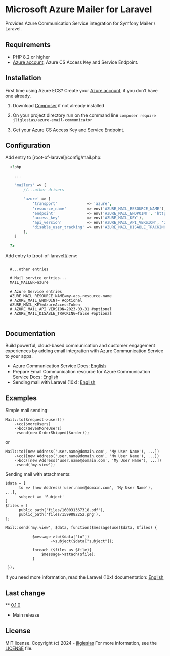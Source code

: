 # Microsoft Azure Mailer for Laravel

Provides Azure Communication Service integration for Symfony Mailer / Laravel.

## Requirements

- PHP 8.2 or higher
- [Azure account](https://azure.com), Azure CS Access Key and Service Endpoint.

## Installation

First time using Azure ECS? Create your [Azure account](https://azure.com), if you don’t have one already.

1. Download [Composer](https://getcomposer.org/doc/00-intro.md) if not already installed

2. On your project directory run on the command line
`composer require jliglesias/azure-email-communicator`

3. Get your Azure CS Access Key and Service Endpoint.

## Configuration

Add entry to [root-of-laravel]/config/mail.php:
```php
  <?php

    ...

    'mailers' => [
        //...other drivers

        'azure' => [
            'transport'             => 'azure',
            'resource_name'         => env('AZURE_MAIL_RESOURCE_NAME'),
            'endpoint'              => env('AZURE_MAIL_ENDPOINT', 'https://my-acs-resource-name.communication.azure.com'),
            'access_key'            => env('AZURE_MAIL_KEY'),
            'api_version'           => env('AZURE_MAIL_API_VERSION', '2023-03-31'),
            'disable_user_tracking' => env('AZURE_MAIL_DISABLE_TRACKING', false),
        ],
    ]

  ?>
```
Add entry to [root-of-laravel]/.env:
  
```text 
  
  #...other entries

  # Mail service entries... 
  MAIL_MAILER=azure
  
  # Azure Service entries
  AZURE_MAIL_RESOURCE_NAME=my-acs-resource-name
  # AZURE_MAIL_ENDPOINT= #optional
  AZURE_MAIL_KEY=AzureAccessToken
  # AZURE_MAIL_API_VERSION=2023-03-31 #optional
  # AZURE_MAIL_DISABLE_TRACKING=false #optional
  
```
## Documentation

Build powerful, cloud-based communication and customer engagement experiences by adding email integration with Azure Communication Service to your apps.

 - Azure Communication Service Docs: [English](https://learn.microsoft.com/en-us/azure/communication-services/)
 - Prepare Email Communication resource for Azure Communication Service Docs: [English](https://learn.microsoft.com/en-us/azure/communication-services/concepts/email/prepare-email-communication-resource/)
 - Sending mail with Laravel (10x): [English](https://laravel.com/docs/10.x/mail#sending-mail)

 ## Examples

Simple mail sending:

```text 
Mail::to($request->user())
    ->cc($moreUsers)
    ->bcc($evenMoreUsers)
    ->send(new OrderShipped($order));
```
or
```text 
Mail::to([new Address('user.name@domain.com', 'My User Name'), ...])
    ->cc([new Address('user.name@domain.com', 'My User Name'), ...])
    ->bcc([new Address('user.name@domain.com', 'My User Name'), ...])
    ->send('my.view');
```
Sending mail with attachments:
```text 
$data = [
      to => [new Address('user.name@domain.com', 'My User Name'), ...],
      subject => 'Subject'
]
$files = [
      public_path('files/160031367318.pdf'),
      public_path('files/1599882252.png'),
];

Mail::send('my.view', $data, function($message)use($data, $files) {
            
            $message->to($data["to"])
                    ->subject($data["subject"]);

            foreach ($files as $file){
                $message->attach($file);
            }

 });
```
If you need more information, read the Laravel (10x) documentation: [English](https://laravel.com/docs/10.x/mail)

 ## Last change

 ** [0.1.0](https://github.com/jliglesias/azure-email-communicator/blob/main/CHANGELOG.md)
  * Main release

## License 

MIT license. Copyright (c) 2024 - [jliglesias](https://github.com/jliglesias)
For more information, see the [LICENSE](https://github.com/jliglesias/azure-email-communicator/blob/main/LICENSE) file.